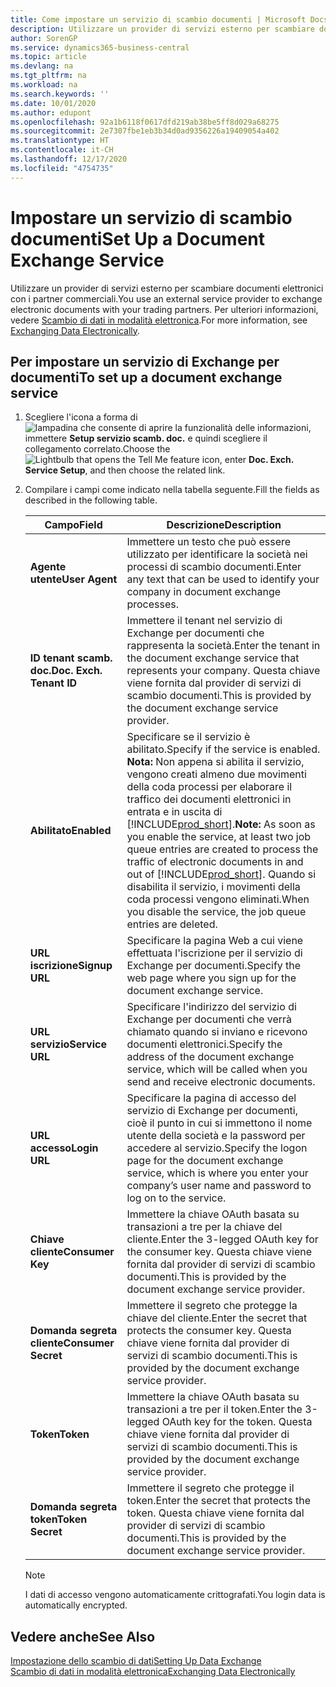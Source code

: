 ```yaml
---
title: Come impostare un servizio di scambio documenti | Microsoft Docs
description: Utilizzare un provider di servizi esterno per scambiare documenti elettronici con i partner commerciali.
author: SorenGP
ms.service: dynamics365-business-central
ms.topic: article
ms.devlang: na
ms.tgt_pltfrm: na
ms.workload: na
ms.search.keywords: ''
ms.date: 10/01/2020
ms.author: edupont
ms.openlocfilehash: 92a1b6118f0617dfd219ab38be5ff8d029a68275
ms.sourcegitcommit: 2e7307fbe1eb3b34d0ad9356226a19409054a402
ms.translationtype: HT
ms.contentlocale: it-CH
ms.lasthandoff: 12/17/2020
ms.locfileid: "4754735"
---
```

# <a name="set-up-a-document-exchange-service"></a><span data-ttu-id="25ba6-103">Impostare un servizio di scambio documenti</span><span class="sxs-lookup"><span data-stu-id="25ba6-103">Set Up a Document Exchange Service</span></span>
<span data-ttu-id="25ba6-104">Utilizzare un provider di servizi esterno per scambiare documenti elettronici con i partner commerciali.</span><span class="sxs-lookup"><span data-stu-id="25ba6-104">You use an external service provider to exchange electronic documents with your trading partners.</span></span> <span data-ttu-id="25ba6-105">Per ulteriori informazioni, vedere [Scambio di dati in modalità elettronica](across-data-exchange.md).</span><span class="sxs-lookup"><span data-stu-id="25ba6-105">For more information, see [Exchanging Data Electronically](across-data-exchange.md).</span></span>  

## <a name="to-set-up-a-document-exchange-service"></a><span data-ttu-id="25ba6-106">Per impostare un servizio di Exchange per documenti</span><span class="sxs-lookup"><span data-stu-id="25ba6-106">To set up a document exchange service</span></span>  
1. <span data-ttu-id="25ba6-107">Scegliere l'icona a forma di ![lampadina che consente di aprire la funzionalità delle informazioni](media/ui-search/search_small.png "Informazioni sull'operazione che si desidera eseguire"), immettere **Setup servizio scamb. doc.** e quindi scegliere il collegamento correlato.</span><span class="sxs-lookup"><span data-stu-id="25ba6-107">Choose the ![Lightbulb that opens the Tell Me feature](media/ui-search/search_small.png "Tell me what you want to do") icon, enter **Doc. Exch. Service Setup**, and then choose the related link.</span></span>  
2. <span data-ttu-id="25ba6-108">Compilare i campi come indicato nella tabella seguente.</span><span class="sxs-lookup"><span data-stu-id="25ba6-108">Fill the fields as described in the following table.</span></span>  

    |<span data-ttu-id="25ba6-109">Campo</span><span class="sxs-lookup"><span data-stu-id="25ba6-109">Field</span></span>|<span data-ttu-id="25ba6-110">Descrizione</span><span class="sxs-lookup"><span data-stu-id="25ba6-110">Description</span></span>|  
    |---------------------------------|---------------------------------------|  
    |<span data-ttu-id="25ba6-111">**Agente utente**</span><span class="sxs-lookup"><span data-stu-id="25ba6-111">**User Agent**</span></span>|<span data-ttu-id="25ba6-112">Immettere un testo che può essere utilizzato per identificare la società nei processi di scambio documenti.</span><span class="sxs-lookup"><span data-stu-id="25ba6-112">Enter any text that can be used to identify your company in document exchange processes.</span></span>|  
    |<span data-ttu-id="25ba6-113">**ID tenant scamb. doc.**</span><span class="sxs-lookup"><span data-stu-id="25ba6-113">**Doc. Exch. Tenant ID**</span></span>|<span data-ttu-id="25ba6-114">Immettere il tenant nel servizio di Exchange per documenti che rappresenta la società.</span><span class="sxs-lookup"><span data-stu-id="25ba6-114">Enter the tenant in the document exchange service that represents your company.</span></span> <span data-ttu-id="25ba6-115">Questa chiave viene fornita dal provider di servizi di scambio documenti.</span><span class="sxs-lookup"><span data-stu-id="25ba6-115">This is provided by the document exchange service provider.</span></span>|  
    |<span data-ttu-id="25ba6-116">**Abilitato**</span><span class="sxs-lookup"><span data-stu-id="25ba6-116">**Enabled**</span></span>|<span data-ttu-id="25ba6-117">Specificare se il servizio è abilitato.</span><span class="sxs-lookup"><span data-stu-id="25ba6-117">Specify if the service is enabled.</span></span> <span data-ttu-id="25ba6-118">**Nota:** Non appena si abilita il servizio, vengono creati almeno due movimenti della coda processi per elaborare il traffico dei documenti elettronici in entrata e in uscita di [!INCLUDE[prod_short](includes/prod_short.md)].</span><span class="sxs-lookup"><span data-stu-id="25ba6-118">**Note:**  As soon as you enable the service, at least two job queue entries are created to process the traffic of electronic documents in and out of [!INCLUDE[prod_short](includes/prod_short.md)].</span></span> <span data-ttu-id="25ba6-119">Quando si disabilita il servizio, i movimenti della coda processi vengono eliminati.</span><span class="sxs-lookup"><span data-stu-id="25ba6-119">When you disable the service, the job queue entries are deleted.</span></span>|  
    |<span data-ttu-id="25ba6-120">**URL iscrizione**</span><span class="sxs-lookup"><span data-stu-id="25ba6-120">**Signup URL**</span></span>|<span data-ttu-id="25ba6-121">Specificare la pagina Web a cui viene effettuata l'iscrizione per il servizio di Exchange per documenti.</span><span class="sxs-lookup"><span data-stu-id="25ba6-121">Specify the web page where you sign up for the document exchange service.</span></span>|  
    |<span data-ttu-id="25ba6-122">**URL servizio**</span><span class="sxs-lookup"><span data-stu-id="25ba6-122">**Service URL**</span></span>|<span data-ttu-id="25ba6-123">Specificare l'indirizzo del servizio di Exchange per documenti che verrà chiamato quando si inviano e ricevono documenti elettronici.</span><span class="sxs-lookup"><span data-stu-id="25ba6-123">Specify the address of the document exchange service, which will be called when you send and receive electronic documents.</span></span>|  
    |<span data-ttu-id="25ba6-124">**URL accesso**</span><span class="sxs-lookup"><span data-stu-id="25ba6-124">**Login URL**</span></span>|<span data-ttu-id="25ba6-125">Specificare la pagina di accesso del servizio di Exchange per documenti, cioè il punto in cui si immettono il nome utente della società e la password per accedere al servizio.</span><span class="sxs-lookup"><span data-stu-id="25ba6-125">Specify the logon page for the document exchange service, which is where you enter your company’s user name and password to log on to the service.</span></span>|  
    |<span data-ttu-id="25ba6-126">**Chiave cliente**</span><span class="sxs-lookup"><span data-stu-id="25ba6-126">**Consumer Key**</span></span>|<span data-ttu-id="25ba6-127">Immettere la chiave OAuth basata su transazioni a tre per la chiave del cliente.</span><span class="sxs-lookup"><span data-stu-id="25ba6-127">Enter the 3-legged OAuth key for the consumer key.</span></span> <span data-ttu-id="25ba6-128">Questa chiave viene fornita dal provider di servizi di scambio documenti.</span><span class="sxs-lookup"><span data-stu-id="25ba6-128">This is provided by the document exchange service provider.</span></span>|  
    |<span data-ttu-id="25ba6-129">**Domanda segreta cliente**</span><span class="sxs-lookup"><span data-stu-id="25ba6-129">**Consumer Secret**</span></span>|<span data-ttu-id="25ba6-130">Immettere il segreto che protegge la chiave del cliente.</span><span class="sxs-lookup"><span data-stu-id="25ba6-130">Enter the secret that protects the consumer key.</span></span> <span data-ttu-id="25ba6-131">Questa chiave viene fornita dal provider di servizi di scambio documenti.</span><span class="sxs-lookup"><span data-stu-id="25ba6-131">This is provided by the document exchange service provider.</span></span>|  
    |<span data-ttu-id="25ba6-132">**Token**</span><span class="sxs-lookup"><span data-stu-id="25ba6-132">**Token**</span></span>|<span data-ttu-id="25ba6-133">Immettere la chiave OAuth basata su transazioni a tre per il token.</span><span class="sxs-lookup"><span data-stu-id="25ba6-133">Enter the 3-legged OAuth key for the token.</span></span> <span data-ttu-id="25ba6-134">Questa chiave viene fornita dal provider di servizi di scambio documenti.</span><span class="sxs-lookup"><span data-stu-id="25ba6-134">This is provided by the document exchange service provider.</span></span>|  
    |<span data-ttu-id="25ba6-135">**Domanda segreta token**</span><span class="sxs-lookup"><span data-stu-id="25ba6-135">**Token Secret**</span></span>|<span data-ttu-id="25ba6-136">Immettere il segreto che protegge il token.</span><span class="sxs-lookup"><span data-stu-id="25ba6-136">Enter the secret that protects the token.</span></span> <span data-ttu-id="25ba6-137">Questa chiave viene fornita dal provider di servizi di scambio documenti.</span><span class="sxs-lookup"><span data-stu-id="25ba6-137">This is provided by the document exchange service provider.</span></span>|  

    > [!NOTE]  
    > <span data-ttu-id="25ba6-138">I dati di accesso vengono automaticamente crittografati.</span><span class="sxs-lookup"><span data-stu-id="25ba6-138">You login data is automatically encrypted.</span></span>

## <a name="see-also"></a><span data-ttu-id="25ba6-139">Vedere anche</span><span class="sxs-lookup"><span data-stu-id="25ba6-139">See Also</span></span>  
[<span data-ttu-id="25ba6-140">Impostazione dello scambio di dati</span><span class="sxs-lookup"><span data-stu-id="25ba6-140">Setting Up Data Exchange</span></span>](across-set-up-data-exchange.md)  
[<span data-ttu-id="25ba6-141">Scambio di dati in modalità elettronica</span><span class="sxs-lookup"><span data-stu-id="25ba6-141">Exchanging Data Electronically</span></span>](across-data-exchange.md)
